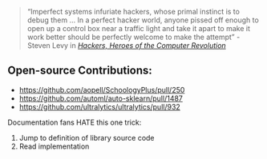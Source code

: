> “Imperfect systems infuriate hackers, whose primal instinct is to debug them … In a perfect hacker world, anyone pissed off enough to open up a control box near a traffic light and take it apart to make it work better should be perfectly welcome to make the attempt” - Steven Levy in [*Hackers, Heroes of the Computer Revolution*](https://en.wikipedia.org/wiki/Hackers:_Heroes_of_the_Computer_Revolution)
## Open-source Contributions: 
- https://github.com/aopell/SchoologyPlus/pull/250
- https://github.com/automl/auto-sklearn/pull/1487
- https://github.com/ultralytics/ultralytics/pull/932

Documentation fans HATE this one trick:
1. Jump to definition of library source code
2. Read implementation
